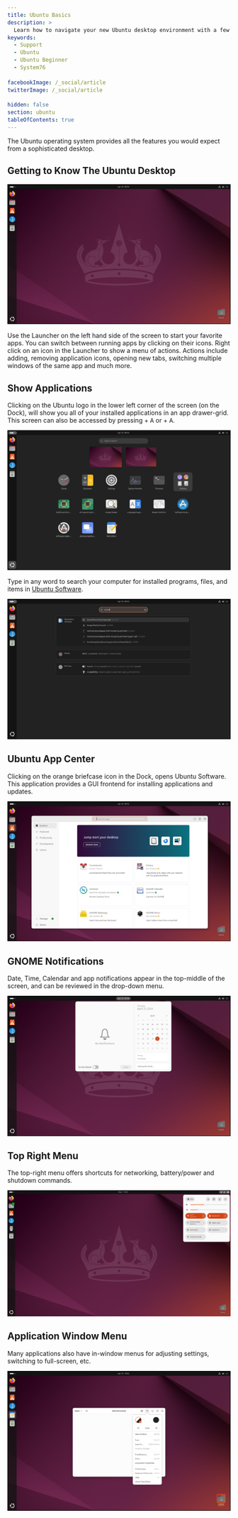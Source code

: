 ```yaml
---
title: Ubuntu Basics
description: >
  Learn how to navigate your new Ubuntu desktop environment with a few easy tips.
keywords:
  - Support
  - Ubuntu
  - Ubuntu Beginner
  - System76

facebookImage: /_social/article
twitterImage: /_social/article

hidden: false
section: ubuntu
tableOfContents: true
---
```


The Ubuntu operating system provides all the features you would expect from a sophisticated desktop.

## Getting to Know The Ubuntu Desktop

![Ubuntu Desktop](/images/ubuntu-basics/ubuntu-24.04-desktop.png)

Use the Launcher on the left hand side of the screen to start your favorite apps. You can switch between running apps by clicking on their icons. Right click on an icon in the Launcher to show a menu of actions. Actions include adding, removing application icons, opening new tabs, switching multiple windows of the same app and much more.

## Show Applications

Clicking on the Ubuntu logo in the lower left corner of the screen (on the Dock), will show you all of your installed applications in an app drawer-grid.
This screen can also be accessed by pressing <kbd><font-awesome-icon :icon="['fab', 'ubuntu']"></font-awesome-icon></kbd> + <kbd>A</kbd> or <kbd><font-awesome-icon :icon="['fab', 'pop-os']"></font-awesome-icon></kbd> + <kbd>A</kbd>.

![Show Applications](/images/ubuntu-basics/ubuntu-24.04-applications.png)

Type in any word to search your computer for installed programs, files, and items in <u>Ubuntu Software</u>.

![Ubuntu Desktop](/images/ubuntu-basics/ubuntu-24.04-search.png)

## Ubuntu App Center

Clicking on the orange briefcase icon in the Dock, opens Ubuntu Software. This application provides a GUI frontend for installing applications and updates.

![Ubuntu Software](/images/ubuntu-basics/ubuntu-24.04-app-center.png)

## GNOME Notifications

Date, Time, Calendar and app notifications appear in the top-middle of the screen, and can be reviewed in the drop-down menu.

![Notifications](/images/ubuntu-basics/ubuntu-24.04-notifications.png)

## Top Right Menu

The top-right menu offers shortcuts for networking, battery/power and shutdown commands.

![Top Right](/images/ubuntu-basics/ubuntu-24.04-top-right-menu.png)

## Application Window Menu

Many applications also have in-window menus for adjusting settings, switching to full-screen, etc.

![App Window Menu](/images/ubuntu-basics/ubuntu-24.04-app-window-menu.png)
